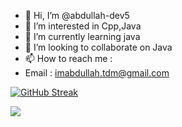 - 👋 Hi, I’m @abdullah-dev5
- 👀 I’m interested in Cpp,Java
- 🌱 I’m currently learning java
- 💞️ I’m looking to collaborate on Java
- 📫 How to reach me :
- Email : imabdullah.tdm@gmail.com

<!---
abdullah-dev5/abdullah-dev5 is a ✨ special ✨ repository because its `README.md` (this file) appears on your GitHub profile.
You can click the Preview link to take a look at your changes.
--->
[![GitHub Streak](https://streak-stats.demolab.com?user=abdullah-dev5&theme=prussian)](https://git.io/streak-stats)


[![](https://visitcount.itsvg.in/api?id=abdullah-dev5&label=Profile%20Views&pretty=false)](https://visitcount.itsvg.in)
